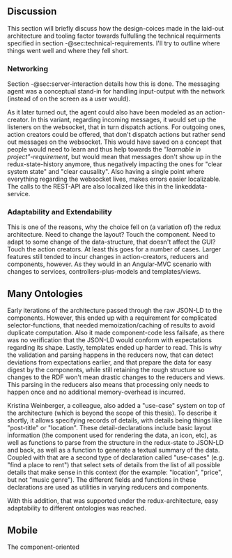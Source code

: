 <!-- 

"these latter points should be in the critical reflection section" @ 04_solution.md (i.e. move the anecdotal evidence here)

what went well, what went badly:

- state-normalization changed; not flat anymore but prepared for comps
- build-change (webpack)
- still has probs due to lack of types (but easier to find the bugs)
- a lot of code ended up in action-creators
- "only stayed with Angular because switching to redux was too much new stuff and too much code-base to throw away." (otherwise would have been react)

This section will document in what ways our architecture diverges from or
builds on top of basic redux, as well as list experiences and
style-recommendations derived from using it. <!-TODO these latter points should be in the critical reflection section ->

ask colleagues?
 -->

<!--

why this particular combination of tech (redux+rdfstore-js+Angular)

ADDRESS POINTS FROM TECHNICAL REQUIREMENTS either in one section, or spread out references and then summarize.


@sec:interaction-design:

- [x] Create and post new needs: see screenshots in @sec:__
- [x] view needs/posts:see screenshots in @sec:__
- [x] Share Links: see screenshots in @sec:__
- [x] Notifications: see screenshots in @sec:__
- [x] Contact/Connection Requests: see screenshots in @sec:__
- [x] Chat messages: see screenshots in @sec:__

@sec:technical-requirements: (TODOs: referenced in text)
-->

## Discussion 

This section will briefly discuss how the design-coices made in the laid-out architecture and tooling factor towards fulfulling the technical requirments specified in section -@sec:technical-requirements. I'll try to outline where things went well and where they fell short.

### Networking

Section -@sec:server-interaction details how this is done. The messaging agent was a conceptual stand-in for handling input-output with the network (instead of on the screen as a user would). 

As it later turned out, the agent could also have been modeled as an action-creator. In this variant, regarding incoming messages, it would set up the listeners on the websocket, that in turn dispatch actions. For outgoing ones, action creators could be offered, that don't dispatch actions but rather send out messages on the websocket. This would have saved on a concept that people would need to learn and thus help towards the *"learnable in project"-requirement*, but would mean that messages don't show up in the redux-state-history anymore, thus negatively impacting the ones for "clear system state" and "clear causality". Also having a single point where everything regarding the websocket lives, makes errors easier localizable. The calls to the REST-API are also localized like this in the linkeddata-service.

### Adaptability and Extendability

This is one of the reasons, why the choice fell on (a variation of) the redux architecture. Need to change the layout? Touch the component. Need to adapt to some change of the data-structure, that doesn't affect the GUI? Touch the action creators. At least this goes for a number of cases. Larger features still tended to incur changes in action-creators, reducers and components, however. As they would in an Angular-MVC scenario with changes to services, controllers-plus-models and templates/views. 

<!--
- [ ] Adaptability/Extendability
  - [ ] easy to extend/adapt ~ realistically most features will require some ACs, some new actions, some new state and some view-changes. However, new state can easily be used in multiple views/components
  - [ ] isolated protocol: linked-data-service only used in action-creators
  -->

## Many Ontologies

Early iterations of the architecture passed through the raw JSON-LD to the components. However, this ended up with a requirement for complicated selector-functions, that needed memoization/caching of results to avoid duplicate computation. Also it made component-code less failsafe, as there was no verification that the JSON-LD would conform with expectations regarding its shape. Lastly, templates ended up harder to read. This is why the validation and parsing happens in the reducers now, that can detect deviations from expectations earlier, and that prepare the data for easy digest by the components, while still retaining the rough structure so changes to the RDF won't mean drastic changes to the reducers and views. This parsing in the reducers also means that processing only needs to happen once and no additional memory-overhead is incurred.

Kristina Weinberger, a colleague, also added a "use-case" system on top of the architecture (which is beyond the scope of this thesis). To describe it shortly, it allows specifying records of details, with details being things like "post-title" or "location". These detail-declarations include basic layout information (the component used for rendering the data, an icon, etc), as well as functions to parse from the structure in the redux-state to JSON-LD and back, as well as a function to generate a textual summary of the data. Coupled with that are a second type of declaration called "use-cases" (e.g. "find a place to rent") that select sets of details from the list of all possible details that make sense in this context (for the example: "location", "price", but not "music genre"). The different fields and functions in these declarations are used as utilities in varying reducers and components.

With this addition, that was supported under the redux-architecture, easy adaptability to different ontologies was reached.


<!--
- [ ] many ontologies: it is RDF. however, RDF stops in the reducers, that prepare it for digestion by the views. => b4 that change: massively relying on memoizing selectors to transform the data and cache results to avoid duplicate processing. also b4: reducers where kinda pointless by acting as a super-thin layer over `map.setIn(..)`. use-case system by kristina allowed dealing with that. (architecture was basis for that?)
-->

## Mobile

The component-oriented 
<!--
- [ ] Mobile: port to mobile foreseeable: has happened, was possible due to modularized structure and at least minimally maintainable SCSS (but still pain, i guess)
-->
<!--
- [ ] Responsiveness:
  - [ ] ~ time-to-first-meaningful-render could be lower and it is rather ressource intensive (TODO how resource intensive?)
  - [ ] no extra round-trips: SPA 
- [ ] Thin Application Server:
- [ ] Evergreen Browsers:
- DX:
  - [ ] new language features: cross-compiling / babel
  - [ ] bug prevention: some linting; not TS/elm tho
- [ ] learnable in project: ppl were struggling with it for a while. hopefully paved way for elm?
- [ ] Retain old code-base / steady migration: rendering is still Angular, service-code used by/in action-creators.

- [ ] Clear Causality: one direction data-flow! (no loops, unless AC's call each other <- don't do that)
- [ ] Side-Effects of changes minimized: immutable(.js) data preventing spooky action at a distance. Component code can't influence system state arbitrarily (just via the actions that are visible in the redux-devtools)
- [ ] Clear Responsibilities: all side-effects go in action-creators, all parsing and transforming into the reducers and components should just take data and render them without further ado.
- [ ] Clear State: redux-devtools or `anyController.$ngRedux.getState().toJS()` provides a the entire state (except for ld-cache/rdfstore and some component state). the redux-devtools even show diffs and an action history and allow "time-travelling", i.e. going back to previous states during debugging.
- [ ] Localizable Errors: yes! code got way more defensive; between network, dispatched actions, state-diff, select-function and template code it is easier to track down problems. "one only needs to look at 3 files" <- not quite kept, but way better than circle-containing causality before. Reducers are rather defensive at what they accept / do hvy validation.
- [ ] Less code-redundancies: not sure; we have quite some boiler-plate. But it should be clearer where stuff is / reimplementation should be less likely
  - [ ] a lot of duplication in SCSS: some reuse of generic concepts, but a also a lot of rules reused in components. beats arbitrary coupling tho (i.e. if comps are going to go different ways anyway later)


-->